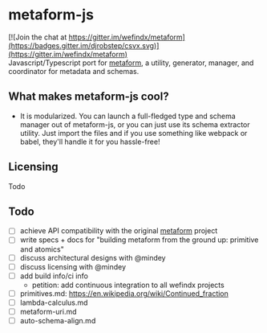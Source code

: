 # metaform-js

[![Join the chat at https://gitter.im/wefindx/metaform](https://badges.gitter.im/djrobstep/csvx.svg)](https://gitter.im/wefindx/metaform)  
Javascript/Typescript port for [metaform](https://github.com/wefindx/metaform), a utility, generator, manager, and coordinator for metadata and schemas.

## What makes metaform-js cool?

* It is modularized. You can launch a full-fledged type and schema manager out of metaform-js, or you can just use its schema extractor utility. Just import the files and if you use something like webpack or babel, they'll handle it for you hassle-free!

## Licensing

Todo

## Todo

* [ ] achieve API compatibility with the original [metaform](https://github.com/wefindx/metaform) project
* [ ] write specs + docs for "building metaform from the ground up: primitive and atomics"
* [ ] discuss architectural designs with @mindey
* [ ] discuss licensing with @mindey
* [ ] add build info/ci info
  * petition: add continuous integration to all wefindx projects
* [ ] primitives.md: <https://en.wikipedia.org/wiki/Continued_fraction>
* [ ] lambda-calculus.md
* [ ] metaform-uri.md
* [ ] auto-schema-align.md